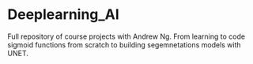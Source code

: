 # Deeplearning_AI
Full repository of course projects with Andrew Ng. 
From learning to code sigmoid functions from scratch to building segemnetations models with UNET. 
